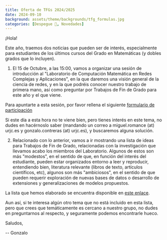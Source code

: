 ```yaml
---
title: Oferta de TFGs 2024/2025
date: 2024-09-10
background: assets/theme/backgrounds/tfg_formulas.jpg
categories: [Despegue 🛫, Novedades]
---
```


¡Hola! 

Este año, traemos dos noticias que pueden ser de interés, especialmente para estudiantes de los últimos cursos del Grado en Matemáticas (y dobles grados que lo incluyen). 

1) El 15 de Octubre, a las 15:00, vamos a organizar una sesión de introducción al "Laboratorio de Computación Matemática en Redes Complejas y Aplicaciones", en la que daremos una visión general de la ciencia de redes, y en la que podréis conocer nuestro trabajo de primera mano, así como preguntar por Trabajos de Fin de Grado para este año y el que viene.

Para apuntarte a esta sesión, por favor rellena el siguiente  <a href="https://forms.office.com/e/QP0tHex9SN">formulario de participación</a>

Si este día a esta hora no te viene bien, pero tienes interés en este tema, no dudes en hacérnoslo saber (mandando un correo a miguel.romance (at) urjc.es y gonzalo.contreras (at) urjc.es), y buscaremos alguna solución.

2) Relacionado con lo anterior, vamos a ir mostrando una lista de ideas para Trabajos de Fin de Grado, relacionadas con la investigación que llevamos acabo los miembros del Laboratorio. Algunos de estos son más "modestos", en el sentido de que, en función del interés del estudiante, pueden estar organizados entorno a leer y reproducir, entendiendo bien, literatura relevante (libros de texto, artículos científicos, etc), algunos son más "ambiciosos", en el sentido de que pueden requerir exploración de nuevas bases de datos o desarrollo de extensiones y generalizaciones de modelos propuestos.


La lista que hemos elaborado se encuentra disponible en <a href="../../../tfgs.html">este enlace</a>.

Aun así, si te interesa algún otro tema que no está incluido en esta lista, pero que crees que temáticamente es cercano a nuestro grupo, no dudes en preguntarnos al respecto, y seguramente podemos encontrarle hueco.

Saludos,

-- Gonzalo